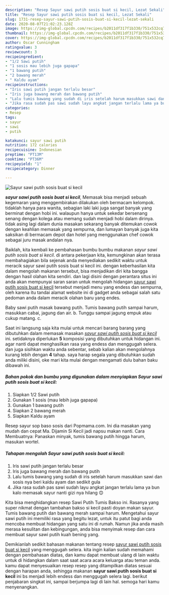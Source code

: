 ```yaml
---
description: "Resep Sayur sawi putih sosis buat si kecil, Lezat Sekali"
title: "Resep Sayur sawi putih sosis buat si kecil, Lezat Sekali"
slug: 1731-resep-sayur-sawi-putih-sosis-buat-si-kecil-lezat-sekali
date: 2020-08-07T21:02:23.128Z
image: https://img-global.cpcdn.com/recipes/b2011df317f1b330/751x532cq70/sayur-sawi-putih-sosis-buat-si-kecil-foto-resep-utama.jpg
thumbnail: https://img-global.cpcdn.com/recipes/b2011df317f1b330/751x532cq70/sayur-sawi-putih-sosis-buat-si-kecil-foto-resep-utama.jpg
cover: https://img-global.cpcdn.com/recipes/b2011df317f1b330/751x532cq70/sayur-sawi-putih-sosis-buat-si-kecil-foto-resep-utama.jpg
author: Oscar Cunningham
ratingvalue: 3
reviewcount: 3
recipeingredient:
- "1/2 Sawi putih"
- "1 sosis mau lebih juga gapapa"
- "1 bawang putih"
- "2 bawang merah"
- " Kaldu ayam"
recipeinstructions:
- "Iris sawi putih jangan terlalu besar"
- "Iris juga bawang merah dan bawang putih"
- "Lalu tumis bawang yang sudah di iris setelah harum masukkan sawi dan sosis nya beri kaldu ayam dan sedikit gula"
- "Jika rasa sudah pas sawi sudah layu angkat jangan terlalu lama ya bun kalo memasak sayur nanti gizi nya hilang 😊"
categories:
- Resep
tags:
- sayur
- sawi
- putih

katakunci: sayur sawi putih 
nutrition: 172 calories
recipecuisine: Indonesian
preptime: "PT13M"
cooktime: "PT36M"
recipeyield: "1"
recipecategory: Dinner

---
```



![Sayur sawi putih sosis buat si kecil](https://img-global.cpcdn.com/recipes/b2011df317f1b330/751x532cq70/sayur-sawi-putih-sosis-buat-si-kecil-foto-resep-utama.jpg)

<b><i>sayur sawi putih sosis buat si kecil</i></b>, Memasak bisa menjadi sebuah kegemaran yang menggembirakan dilakukan oleh bermacam kelompok. tidaklah hanya para wanita, sebagian laki laki juga sangat banyak yang berminat dengan hobi ini. walaupun hanya untuk sekedar bersenang senang dengan kolega atau memang sudah menjadi hobi dalam dirinya. tidak asing lagi dalam dunia masakan sekarang banyak ditemukan cowok dengan keahlian memasak yang sempurna, dan lumayan banyak juga kita saksikan di bermacam depot dan hotel yang menggunakan chef cowok sebagai juru masak andalan nya.

Baiklah, kita kembali ke pembahasan bumbu bumbu makanan <i>sayur sawi putih sosis buat si kecil</i>. di antara pekerjaan kita, kemungkinan akan terasa membahagiakan bila sejenak anda menyediakan sedikit waktu untuk meracik sayur sawi putih sosis buat si kecil ini. dengan keberhasilan kita dalam mengolah makanan tersebut, bisa menjadikan diri kita bangga dengan hasil olahan kita sendiri. dan lagi disini dengan perantara situs ini anda akan mempunyai saran saran untuk mengolah hidangan <u>sayur sawi putih sosis buat si kecil</u> tersebut menjadi menu yang endess dan sempurna, oleh karena itu tandai alamat website ini di gadget anda sebagai salah satu pedoman anda dalam meracik olahan baru yang endes.

Baby sawi putih masak bawang putih. Tumis bawang putih sampai harum, masukkan cabai, jagung dan air. b. Tunggu sampai jagung empuk atau cukup matang. c.


Saat ini langsung saja kita mulai untuk mencari barang barang yang dibutuhkan dalam memasak masakan <u><i>sayur sawi putih sosis buat si kecil</i></u> ini. setidaknya diperlukan <b>5</b> komposisi yang dibutuhkan untuk hidangan ini. agar nanti dapat menghasilkan rasa yang endess dan menggugah selera. dan juga sisihkan waktu anda sebentar, sebab kalian akan mengolahnya kurang lebih dengan <b>4</b> tahap. saya harap segala yang dibutuhkan sudah anda miliki disini, oke mari kita mulai dengan mengamati dulu bahan baku dibawah ini.

<!--inarticleads1-->

##### Bahan pokok dan bumbu yang digunakan dalam menyiapkan Sayur sawi putih sosis buat si kecil:

1. Siapkan 1/2 Sawi putih
1. Gunakan 1 sosis (mau lebih juga gapapa)
1. Gunakan 1 bawang putih
1. Siapkan 2 bawang merah
1. Siapkan  Kaldu ayam


Resep sayur sop baso sosis dari Popmama.com. Ini dia masakan yang mudah dan cepat Ma. Dijamin Si Kecil jadi napsu makan nanti. Cara Membuatnya: Panaskan minyak, tumis bawang putih hingga harum, masukan wortel. 

<!--inarticleads2-->

##### Tahapan mengolah Sayur sawi putih sosis buat si kecil:

1. Iris sawi putih jangan terlalu besar
1. Iris juga bawang merah dan bawang putih
1. Lalu tumis bawang yang sudah di iris setelah harum masukkan sawi dan sosis nya beri kaldu ayam dan sedikit gula
1. Jika rasa sudah pas sawi sudah layu angkat jangan terlalu lama ya bun kalo memasak sayur nanti gizi nya hilang 😊


Kita bisa menghidangkan resep Sawi Putih Tumis Bakso ini. Rasanya yang super nikmat dengan tambahan bakso si kecil pasti doyan makan sayur. Tumis bawang putih dan bawang merah sampai harum. Mengetahui sayur sawi putih ini memiliki rasa yang begitu lezat, untuk itu patut bagi anda mencoba membuat hidangan yang satu ini di rumah. Namun jika anda masih merasa kesulitan dan kebingungan, anda bisa menyimak resep dan cara membuat sayur sawi putih kuah bening yang. 

Demikianlah sedikit bahasan makanan tentang resep <u>sayur sawi putih sosis buat si kecil</u> yang menggugah selera. kita ingin kalian sudah memahami dengan pembahasan diatas, dan kamu dapat membuat ulang di lain waktu untuk di hidangkan dalam saat saat acara acara keluarga atau teman anda. kamu dapat menyesuaikan resep resep yang ditampilkan diatas sesuai dengan harapan anda, sehingga makanan <b>sayur sawi putih sosis buat si kecil</b> ini bs menjadi lebih endess dan menggugah selera lagi. berikut penjabaran singkat ini, sampai berjumpa lagi di lain hal. semoga hari kamu menyenangkan.
